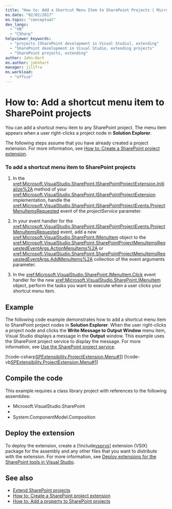 ```yaml
---
title: "How to: Add a Shortcut Menu Item to SharePoint Projects | Microsoft Docs"
ms.date: "02/02/2017"
ms.topic: "conceptual"
dev_langs:
  - "VB"
  - "CSharp"
helpviewer_keywords:
  - "projects [SharePoint development in Visual Studio], extending"
  - "SharePoint development in Visual Studio, extending projects"
  - "SharePoint projects, extending"
author: John-Hart
ms.author: johnhart
manager: jillfra
ms.workload:
  - "office"
---
```

# How to: Add a shortcut menu item to SharePoint projects
  You can add a shortcut menu item to any SharePoint project. The menu item appears when a user right-clicks a project node in **Solution Explorer**.

 The following steps assume that you have already created a project extension. For more information, see [How to: Create a SharePoint project extension](../sharepoint/how-to-create-a-sharepoint-project-extension.md).

### To add a shortcut menu item to SharePoint projects

1.  In the <xref:Microsoft.VisualStudio.SharePoint.ISharePointProjectExtension.Initialize%2A> method of your <xref:Microsoft.VisualStudio.SharePoint.ISharePointProjectExtension> implementation, handle the <xref:Microsoft.VisualStudio.SharePoint.ISharePointProjectEvents.ProjectMenuItemsRequested> event of the *projectService* parameter.

2.  In your event handler for the <xref:Microsoft.VisualStudio.SharePoint.ISharePointProjectEvents.ProjectMenuItemsRequested> event, add a new <xref:Microsoft.VisualStudio.SharePoint.IMenuItem> object to the <xref:Microsoft.VisualStudio.SharePoint.SharePointProjectMenuItemsRequestedEventArgs.ActionMenuItems%2A> or <xref:Microsoft.VisualStudio.SharePoint.SharePointProjectMenuItemsRequestedEventArgs.AddMenuItems%2A> collection of the event arguments parameter.

3.  In the <xref:Microsoft.VisualStudio.SharePoint.IMenuItem.Click> event handler for the new <xref:Microsoft.VisualStudio.SharePoint.IMenuItem> object, perform the tasks you want to execute when a user clicks your shortcut menu item.

## Example
 The following code example demonstrates how to add a shortcut menu item to SharePoint project nodes in **Solution Explorer**. When the user right-clicks a project node and clicks the **Write Message to Output Window** menu item, Visual Studio displays a message in the **Output** window. This example uses the SharePoint project service to display the message. For more information, see [Use the SharePoint project service](../sharepoint/using-the-sharepoint-project-service.md).

 [!code-csharp[SPExtensibility.ProjectExtension.Menu#1](../sharepoint/codesnippet/CSharp/projectmenu/extension/projectitemextensionmenu.cs#1)]
 [!code-vb[SPExtensibility.ProjectExtension.Menu#1](../sharepoint/codesnippet/VisualBasic/projectmenu/extension/projectitemextensionmenu.vb#1)]

## Compile the code
 This example requires a class library project with references to the following assemblies:

-   Microsoft.VisualStudio.SharePoint
-
-   System.ComponentModel.Composition

## Deploy the extension
 To deploy the extension, create a [!include[vsprvs](../sharepoint/includes/vsprvs-md.md)] extension (VSIX) package for the assembly and any other files that you want to distribute with the extension. For more information, see [Deploy extensions for the SharePoint tools in Visual Studio](../sharepoint/deploying-extensions-for-the-sharepoint-tools-in-visual-studio.md).

## See also
- [Extend SharePoint projects](../sharepoint/extending-sharepoint-projects.md)
- [How to: Create a SharePoint project extension](../sharepoint/how-to-create-a-sharepoint-project-extension.md)
- [How to: Add a property to SharePoint projects](../sharepoint/how-to-add-a-property-to-sharepoint-projects.md)
